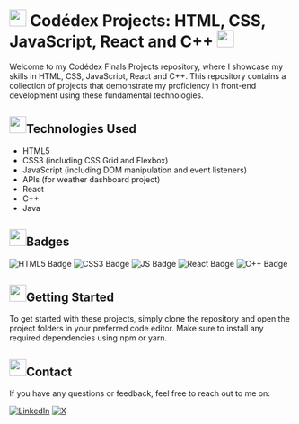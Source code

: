 <body>
<h1><img src="https://www.codedex.io/images/coin-cropped.png" height="30px" width="30px"></img> Codédex Projects: HTML, CSS, JavaScript, React and C++ <img src="https://www.codedex.io/images/coin-cropped.png" height="30px" width="30px"></img></h1>
<p>Welcome to my Codédex Finals Projects repository, where I showcase my skills in HTML, CSS, JavaScript, React and C++. This repository contains a collection of projects that demonstrate my proficiency in front-end development using these  fundamental technologies.</p>
<div class="technologies">
<h2><img src="https://www.codedex.io/images/codedex-bot-logo-compressed.gif" height="30px" width="30px"></img>Technologies Used</h2>
<ul>
<li>HTML5</li>
<li>CSS3 (including CSS Grid and Flexbox)</li>
<li>JavaScript (including DOM manipulation and event listeners)</li>
<li>APIs (for weather dashboard project)</li>
<li>React</li>
<li>C++</li>
<li>Java</li>
</ul>
<h2><img src="https://www.codedex.io/images/codedex-bot-logo-compressed.gif" height="30px" width="30px"></img>Badges</h2>
<img src="https://img.shields.io/badge/HTML5-E34F26?style=for-the-badge&logo=html5&logoColor=white" alt="HTML5 Badge">
<img src="https://img.shields.io/badge/CSS3-1572B6?style=for-the-badge&logo=css3&logoColor=white" alt="CSS3 Badge">
<img src="https://img.shields.io/badge/JavaScript-yellow?style=for-the-badge&logo=JAVASCRIPT&logoColor=black" alt="JS Badge">
<img src="https://img.shields.io/badge/React-188bff.svg?style=for-the-badge&logo=React&logoColor=white" alt="React Badge">
<img src="https://img.shields.io/badge/C++-00599C.svg?style=for-the-badge&logo=C%2B%2B&logoColor=white" alt="C++ Badge">
</div>
  
<div class="getting-started">
<h2><img src="https://www.codedex.io/images/codedex-bot-logo-compressed.gif" height="30px" width="30px"></img>Getting Started</h2>
<p>To get started with these projects, simply clone the repository and open the project folders in your preferred code editor. Make sure to install any required dependencies using npm or yarn.</p>
</div>
<div class="contact">
<h2><img src="https://www.codedex.io/images/codedex-bot-logo-compressed.gif" height="30px" width="30px"></img>Contact</h2>
<p>If you have any questions or feedback, feel free to reach out to me on:</p>
<a href="https://www.linkedin.com/in/yahya-elalaoui/" target="_blank"><img src="https://img.shields.io/badge/LinkedIn-blue?logo=linkedin&logoColor=white&style=for-the-badge" alt="LinkedIn"></a>
<a href="https://x.com/y1hy1_1" target="_blank"><img src="https://img.shields.io/badge/X-black?style=for-the-badge&logo=X&logoColor=white" alt="X"></a>
</div>
</body>
